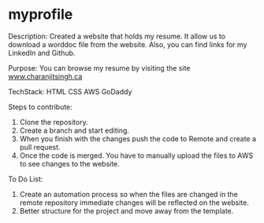 # myprofile
Description: Created a website that holds my resume. It allow us to download a worddoc file from the website.
Also, you can find links for my LinkedIn and Github.

Purpose: You can browse my resume by visiting the site www.charanjitsingh.ca

TechStack: 
HTML
CSS
AWS
GoDaddy

Steps to contribute:
1. Clone the repository.
2. Create a branch and start editing.
3. When you finish with the changes push the code to Remote and create a pull request.
4. Once the code is merged. You have to manually upload the files to AWS to see changes to the website.

To Do List:
1. Create an automation process so when the files are changed in the remote repository immediate changes will be 
reflected on the website.
2. Better structure for the project and move away from the template.
